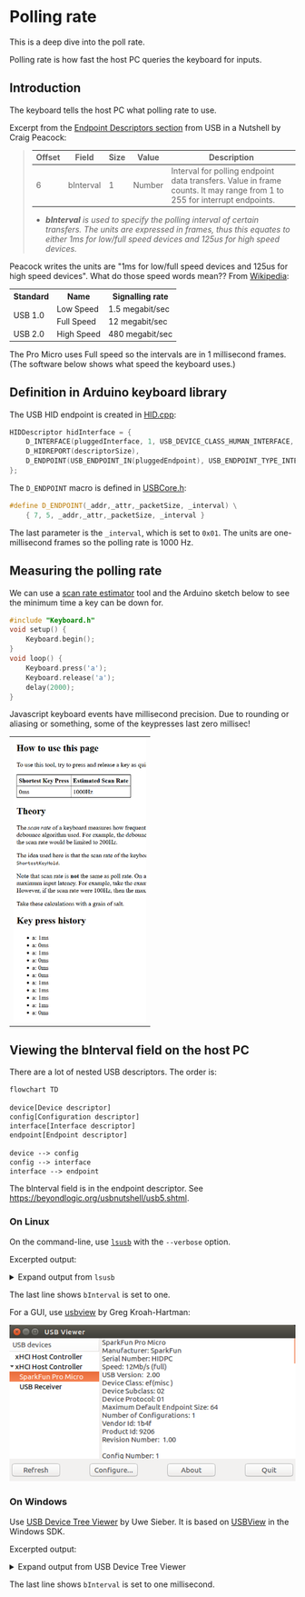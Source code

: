 # Polling rate

This is a deep dive into the poll rate.

Polling rate is how fast the host PC queries the keyboard for inputs. 


## Introduction

The keyboard tells the host PC what polling rate to use.

Excerpt from the [Endpoint Descriptors section](https://beyondlogic.org/usbnutshell/usb5.shtml#EndpointDescriptors) from USB in a Nutshell by Craig Peacock:

<blockquote>

| Offset | Field     | Size | Value  | Description |
| ------ | --------- | ---- | ------ | ----------- |
| 6      | bInterval | 1    | Number | Interval for polling endpoint data transfers. Value in frame counts. It may range from 1 to 255 for interrupt endpoints. |

* ***bInterval*** *is used to specify the polling interval of certain transfers. The units are expressed in frames, thus this equates to either 1ms for low/full speed devices and 125us for high speed devices.*

</blockquote>

Peacock writes the units are "1ms for low/full speed devices and 125us for high speed devices". What do those speed words mean?? From [Wikipedia]( https://en.wikipedia.org/wiki/USB_communications#Signaling_rate_(transmission_rate) ):

<table>
    <tr><th>Standard</th><th>Name</th><th>Signalling rate</th></tr>
    <tr><td rowspan="2">USB 1.0</td><td>Low Speed</td><td>1.5 megabit/sec</td></tr>
    <tr><td>Full Speed</td><td>12 megabit/sec</td></tr>
    <tr><td>USB 2.0</td><td>High Speed</td><td>480 megabit/sec</td></tr>
</table>

The Pro Micro uses Full speed so the intervals are in 1 millisecond frames. (The software below shows what speed the keyboard uses.)


## Definition in Arduino keyboard library

The USB HID endpoint is created in [HID.cpp](https://github.com/arduino/ArduinoCore-avr/blob/63092126a406402022f943ac048fa195ed7e944b/libraries/HID/src/HID.cpp#L32-L35):

```C++
HIDDescriptor hidInterface = {
    D_INTERFACE(pluggedInterface, 1, USB_DEVICE_CLASS_HUMAN_INTERFACE, HID_SUBCLASS_NONE, HID_PROTOCOL_NONE),
    D_HIDREPORT(descriptorSize),
    D_ENDPOINT(USB_ENDPOINT_IN(pluggedEndpoint), USB_ENDPOINT_TYPE_INTERRUPT, USB_EP_SIZE, 0x01)
};
```

The `D_ENDPOINT` macro is defined in [USBCore.h](https://github.com/arduino/ArduinoCore-avr/blob/63092126a406402022f943ac048fa195ed7e944b/cores/arduino/USBCore.h#L278-L279):

```C++
#define D_ENDPOINT(_addr,_attr,_packetSize, _interval) \
	{ 7, 5, _addr,_attr,_packetSize, _interval }
```

The last parameter is the `_interval`, which is set to `0x01`. The units are one-millisecond frames so the polling rate is 1000 Hz. 

## Measuring the polling rate

We can use a [scan rate estimator](https://xeonmc-archive.github.io/mkbratetools/scanrate/) tool and the Arduino sketch below to see the minimum time a key can be down for.

```C++
#include "Keyboard.h"
void setup() {
    Keyboard.begin();
}
void loop() {
    Keyboard.press('a');
    Keyboard.release('a');
    delay(2000);
}
```
Javascript keyboard events have millisecond precision. Due to rounding or aliasing or something, some of the keypresses last zero millisec!

<!-- Use one-cell table to add border around image -->
<table align="center"><tr><td>
<img src="img/scan-rate-estimator-screenshot.png" height="500">
</td></tr></table>


## Viewing the bInterval field on the host PC

There are a lot of nested USB descriptors. The order is:

<!-- https://mermaid.js.org/syntax/flowchart.html#links-between-nodes -->
```mermaid
flowchart TD

device[Device descriptor]
config[Configuration descriptor]
interface[Interface descriptor]
endpoint[Endpoint descriptor]

device --> config
config --> interface
interface --> endpoint
```

The bInterval field is in the endpoint descriptor. See https://beyondlogic.org/usbnutshell/usb5.shtml.

### On Linux

On the command-line, use [`lsusb`](https://linux.die.net/man/8/lsusb) with the `--verbose` option.

Excerpted output:

<details>
<summary>Expand output from <code>lsusb</code></summary>

```
Bus 001 Device 004: ID 1b4f:9206  
Device Descriptor:
  bLength                18
  bDescriptorType         1
  bcdUSB               2.00
  bDeviceClass          239 Miscellaneous Device
  bDeviceSubClass         2 ?
  bDeviceProtocol         1 Interface Association
  bMaxPacketSize0        64
  idVendor           0x1b4f 
  idProduct          0x9206 
  bcdDevice            1.00
  iManufacturer           1 SparkFun
  iProduct                2 SparkFun Pro Micro
  iSerial                 3 HIDPC
  bNumConfigurations      1
    ...
    Interface Descriptor:
      bLength                 9
      bDescriptorType         4
      bInterfaceNumber        2
      bAlternateSetting       0
      bNumEndpoints           1
      bInterfaceClass         3 Human Interface Device
      bInterfaceSubClass      0 No Subclass
      bInterfaceProtocol      0 None
      iInterface              0 
        HID Device Descriptor:
          bLength                 9
          bDescriptorType        33
          bcdHID               1.01
          bCountryCode            0 Not supported
          bNumDescriptors         1
          bDescriptorType        34 Report
          wDescriptorLength      47
         Report Descriptors: 
           ** UNAVAILABLE **
      Endpoint Descriptor:
        bLength                 7
        bDescriptorType         5
        bEndpointAddress     0x84  EP 4 IN
        bmAttributes            3
          Transfer Type            Interrupt
          Synch Type               None
          Usage Type               Data
        wMaxPacketSize     0x0040  1x 64 bytes
        bInterval               1
```

</details>

The last line shows `bInterval` is set to one.

For a GUI, use [usbview](http://www.kroah.com/linux-usb/) by Greg Kroah-Hartman:

![Screenshot of Pro Micro in USBview](img/pro-micro-in-usbview.png)

### On Windows

Use [USB Device Tree Viewer](https://www.uwe-sieber.de/usbtreeview_e.html) by Uwe Sieber. It is based on [USBView](https://learn.microsoft.com/en-us/windows-hardware/drivers/debugger/usbview?redirectedfrom=MSDN) in the Windows SDK.

Excerpted output:

<details>
<summary>Expand output from USB Device Tree Viewer</summary>

```
      ========================== Summary =========================
Vendor ID                : 0x1B4F (Spark Fun Electronics)
Product ID               : 0x9206
USB Version              : 2.0 -> but Device is Full-Speed only
Port maximum Speed       : High-Speed (Companion Port 1-13 supports SuperSpeed)
Device maximum Speed     : Full-Speed
Device Connection Speed  : Full-Speed
Self powered             : no
Demanded Current         : 500 mA
Used Endpoints           : 5

      ======================== USB Device ========================

...

    ---------------------- Device Descriptor ----------------------
bLength                  : 0x12 (18 bytes)
bDescriptorType          : 0x01 (Device Descriptor)
bcdUSB                   : 0x200 (USB Version 2.0) -> but device is Full-Speed only
bDeviceClass             : 0xEF (Miscellaneous)
bDeviceSubClass          : 0x02
bDeviceProtocol          : 0x01 (IAD - Interface Association Descriptor)
bMaxPacketSize0          : 0x40 (64 bytes)
idVendor                 : 0x1B4F (Spark Fun Electronics)
idProduct                : 0x9206
bcdDevice                : 0x0100
iManufacturer            : 0x01 (String Descriptor 1)
 Language 0x0409         : "SparkFun"
iProduct                 : 0x02 (String Descriptor 2)
 Language 0x0409         : "SparkFun Pro Micro"
iSerialNumber            : 0x03 (String Descriptor 3)
 Language 0x0409         : "HIDPC"
bNumConfigurations       : 0x01 (1 Configuration)

...

        ---------------- Interface Descriptor -----------------
bLength                  : 0x09 (9 bytes)
bDescriptorType          : 0x04 (Interface Descriptor)
bInterfaceNumber         : 0x02 (Interface 2)
bAlternateSetting        : 0x00
bNumEndpoints            : 0x01 (1 Endpoint)
bInterfaceClass          : 0x03 (HID - Human Interface Device)
bInterfaceSubClass       : 0x00 (None)
bInterfaceProtocol       : 0x00 (None)
iInterface               : 0x00 (No String Descriptor)

        ------------------- HID Descriptor --------------------
bLength                  : 0x09 (9 bytes)
bDescriptorType          : 0x21 (HID Descriptor)
bcdHID                   : 0x0101 (HID Version 1.01)
bCountryCode             : 0x00 (00 = not localized)
bNumDescriptors          : 0x01
Descriptor 1:
bDescriptorType          : 0x22 (Class=Report)
wDescriptorLength        : 0x002F (47 bytes)
Error reading descriptor : ERROR_INVALID_PARAMETER

        ----------------- Endpoint Descriptor -----------------
bLength                  : 0x07 (7 bytes)
bDescriptorType          : 0x05 (Endpoint Descriptor)
bEndpointAddress         : 0x84 (Direction=IN EndpointID=4)
bmAttributes             : 0x03 (TransferType=Interrupt)
wMaxPacketSize           : 0x0040 (64 bytes)
bInterval                : 0x01 (1 ms)
```

</details>

The last line shows `bInterval` is set to one millisecond.
